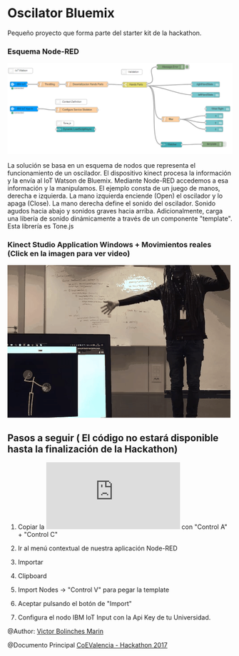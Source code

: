 # Oscilator Bluemix
Pequeño proyecto que forma parte del starter kit de la hackathon.

### Esquema Node-RED

![](https://github.com/vicboma1/oscilatorBluemix/blob/master/assets/_oscilatorBluemix.png)

La solución se basa en un esquema de nodos que representa el funcionamiento de un oscilador.
El dispositivo kinect procesa la información y la envía al IoT Watson de Bluemix.
Mediante Node-RED accedemos a esa información y la manipulamos.
El ejemplo consta de un juego de manos, derecha e izquierda.
La mano izquierda enciende (Open) el oscilador y lo apaga (Close).
La mano derecha define el sonido del oscilador. Sonido agudos hacia abajo y sonidos graves hacia arriba.
Adicionalmente, carga una libería de sonido dinámicamente a través de un componente "template".
Esta librería es Tone.js

### Kinect Studio Application Windows + Movimientos reales (Click en la imagen para ver video)
[![](https://github.com/vicboma1/oscilatorBluemix/blob/master/assets/_oscilatorBluemix.gif)](http://www.youtube.com/watch?v=5SWKVNh-q2c "Oscilador")

## Pasos a seguir ( El código no estará disponible hasta la finalización de la Hackathon)
1.   Copiar la ![Plantilla txt](https://github.com/vicboma1/oscilatorBluemix/blob/master/assets/_oscilatorBluemix.txt) con "Control A" + "Control C"

2.   Ir al menú contextual de nuestra aplicación Node-RED

3.   Importar

4.   Clipboard

5.   Import Nodes -> "Control V" para pegar la template

6.   Aceptar pulsando el botón de "Import"

7.   Configura el nodo IBM IoT Input con la Api Key de tu Universidad.


@Author: [Victor Bolinches Marin](https://github.com/vicboma1)  

@Documento Principal  [CoEValencia - Hackathon 2017](https://github.com/CoEValencia/Hackathon_2017)
